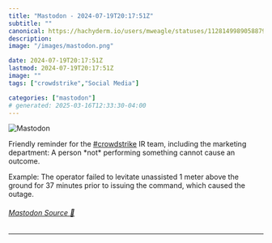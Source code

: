 ```yaml
---
title: "Mastodon - 2024-07-19T20:17:51Z"
subtitle: ""
canonical: https://hachyderm.io/users/mweagle/statuses/112814998905887909
description:
image: "/images/mastodon.png"

date: 2024-07-19T20:17:51Z
lastmod: 2024-07-19T20:17:51Z
image: ""
tags: ["crowdstrike","Social Media"]

categories: ["mastodon"]
# generated: 2025-03-16T12:33:30-04:00
---
```

![Mastodon](/images/mastodon.png)

<p>Friendly reminder for the <a href="https://hachyderm.io/tags/crowdstrike" class="mention hashtag" rel="tag">#<span>crowdstrike</span></a> IR team, including the marketing department: A person *not* performing something cannot cause an outcome. </p><p>Example: The operator failed to levitate unassisted 1 meter above the ground for 37 minutes prior to issuing the command, which caused the outage.</p>


###### [Mastodon Source 🐘](https://hachyderm.io/@mweagle/112814998905887909)

___
